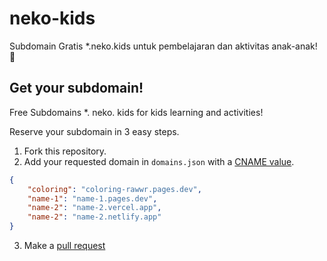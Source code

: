# neko-kids
Subdomain Gratis *.neko.kids untuk pembelajaran dan aktivitas anak-anak! 🌱

## Get your subdomain!

Free Subdomains *. neko. kids for kids learning and activities!

Reserve your subdomain in 3 easy steps.

1. Fork this repository.
2. Add your requested domain in `domains.json` with a [CNAME value](https://ns1.com/resources/cname).

```json
{
    "coloring": "coloring-rawwr.pages.dev",
    "name-1": "name-1.pages.dev",
    "name-2": "name-2.vercel.app",
    "name-2": "name-2.netlify.app"
}
```
3. Make a [pull request](https://github.com/firstcontributions/first-contributions/blob/main/translations/README.id.md)


